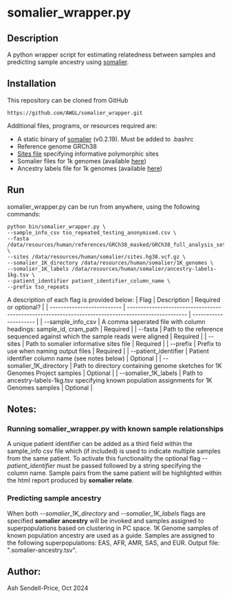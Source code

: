 # somalier_wrapper.py

## Description
A python wrapper script for estimating relatedness between samples and predicting sample ancestry using [somalier](https://github.com/brentp/somalier/). 

## Installation
This repository can be cloned from GitHub
```
https://github.com/AWGL/somalier_wrapper.git
```

Additional files, programs, or resources required are:
- A static binary of [somalier](https://github.com/brentp/somalier/releases/) (v0.2.19). Must be added to .bashrc
- Reference genome GRCh38
- [Sites file](https://github.com/brentp/somalier/files/3412456/sites.hg38.vcf.gz) specifying informative polymorphic sites
- Somalier files for 1k genomes (available [here](https://zenodo.org/record/3479773/files/1kg.somalier.tar.gz))
- Ancestry labels file for 1k genomes (available [here](https://raw.githubusercontent.com/brentp/somalier/master/scripts/ancestry-labels-1kg.tsv))


## Run

somalier_wrapper.py can be run from anywhere, using the following commands:
```
python bin/somalier_wrapper.py \
--sample_info_csv tso_repeated_testing_anonymised.csv \
--fasta /data/resources/human/references/GRCh38_masked/GRCh38_full_analysis_set_plus_decoy_hla_masked.fa \
--sites /data/resources/human/somalier/sites.hg38.vcf.gz \
--somalier_1K_directory /data/resources/human/somalier/1K_genomes \
--somalier_1K_labels /data/resources/human/somalier/ancestry-labels-1kg.tsv \
--patient_identifier patient_identifier_column_name \
--prefix tso_repeats
```

A description of each flag is provided below:
| Flag                       | Description                                                                                         | Required or optional? |
| -------------------------- | --------------------------------------------------------------------------------------------------- | --------------------- |
| --sample_info_csv	         | A comma seperated file with column headings: sample_id, cram_path                                   | Required              |
| --fasta                    | Path to the reference sequenced against which the sample reads were aligned                         | Required              |
| --sites                    | Path to somalier informative sites file                                                             | Required              |
| --prefix                   | Prefix to use when naming output files                                                              | Required              |
| --patient_identifier       | Patient identifier column name (see notes below)                                                    | Optional              |
| --somalier_1K_directory    | Path to directory containing genome sketches for 1K Genomes Project samples                         | Optional              |
| --somalier_1K_labels       | Path to ancestry-labels-1kg.tsv specifying known population assignments for 1K Genomes samples      | Optional              |

## Notes:
### Running somalier_wrapper.py with known sample relationships
A unique patient identifier can be added as a third field within the sample_info csv file which (if included) is used to indicate multiple samples from the same patient. To activate this functionality the optional flag *--patient_identifier* must be passed followed by a string specifying the column name. Sample pairs from the same patient will be highlighted within the html report produced by **somalier relate**.

### Predicting sample ancestry
When both *--somalier_1K_directory* and *--somalier_1K_labels* flags are specified **somalier ancestry** will be invoked and samples assigned to superpopulations based on clustering in PC space. 1K Genome samples of known population ancestry are used as a guide. Samples are assigned to the following superpopulations: EAS, AFR, AMR, SAS, and EUR. Output file: ".somalier-ancestry.tsv".

## Author:
Ash Sendell-Price, Oct 2024